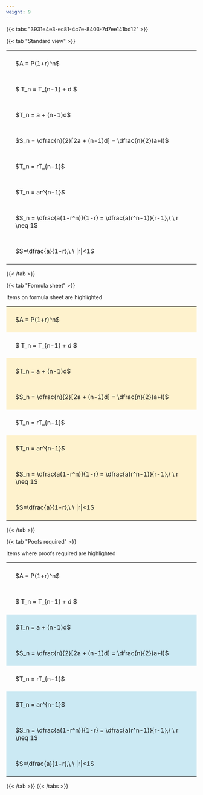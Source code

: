 ```yaml
---
weight: 9
---
```


{{< tabs "3931e4e3-ec81-4c7e-8403-7d7ee141bd12" >}}

{{< tab "Standard view" >}}

<style type="text/css">
#T_27b79 th.col_heading {
  text-align: left;
  font-size: 1em;
}
#T_27b79 td {
  text-align: left;
  font-size: 1em;
  padding: 1.5em;
}
</style>
<table id="T_27b79">
  <thead>
  </thead>
  <tbody>
    <tr>
      <td id="T_27b79_row0_col0" class="data row0 col0" >$A = P(1+r)^n$</td>
    </tr>
    <tr>
      <td id="T_27b79_row1_col0" class="data row1 col0" >$ T_n = T_{n-1} + d $</td>
    </tr>
    <tr>
      <td id="T_27b79_row2_col0" class="data row2 col0" >$T_n = a + (n-1)d$</td>
    </tr>
    <tr>
      <td id="T_27b79_row3_col0" class="data row3 col0" >$S_n = \dfrac{n}{2}[2a + (n-1)d] = \dfrac{n}{2}(a+l)$</td>
    </tr>
    <tr>
      <td id="T_27b79_row4_col0" class="data row4 col0" >$T_n = rT_{n-1}$</td>
    </tr>
    <tr>
      <td id="T_27b79_row5_col0" class="data row5 col0" >$T_n = ar^{n-1}$</td>
    </tr>
    <tr>
      <td id="T_27b79_row6_col0" class="data row6 col0" >$S_n = \dfrac{a(1-r^n)}{1-r} = \dfrac{a(r^n-1)}{r-1},\ \  r \neq 1$</td>
    </tr>
    <tr>
      <td id="T_27b79_row7_col0" class="data row7 col0" >$S=\dfrac{a}{1-r},\ \ |r|<1$</td>
    </tr>
  </tbody>
</table>
{{< /tab >}}

{{< tab "Formula sheet" >}}

Items on formula sheet are highlighted 
<br>
<style type="text/css">
#T_bf0de th.col_heading {
  text-align: left;
  font-size: 1em;
}
#T_bf0de td {
  text-align: left;
  font-size: 1em;
  padding: 1.5em;
}
#T_bf0de_row0_col0, #T_bf0de_row2_col0, #T_bf0de_row3_col0, #T_bf0de_row5_col0, #T_bf0de_row6_col0, #T_bf0de_row7_col0 {
  background-color: rgba(255,194,10, 0.2);
}
#T_bf0de_row1_col0, #T_bf0de_row4_col0 {
  background-color: rgba(0,0,0,0);
}
</style>
<table id="T_bf0de">
  <thead>
  </thead>
  <tbody>
    <tr>
      <td id="T_bf0de_row0_col0" class="data row0 col0" >$A = P(1+r)^n$</td>
    </tr>
    <tr>
      <td id="T_bf0de_row1_col0" class="data row1 col0" >$ T_n = T_{n-1} + d $</td>
    </tr>
    <tr>
      <td id="T_bf0de_row2_col0" class="data row2 col0" >$T_n = a + (n-1)d$</td>
    </tr>
    <tr>
      <td id="T_bf0de_row3_col0" class="data row3 col0" >$S_n = \dfrac{n}{2}[2a + (n-1)d] = \dfrac{n}{2}(a+l)$</td>
    </tr>
    <tr>
      <td id="T_bf0de_row4_col0" class="data row4 col0" >$T_n = rT_{n-1}$</td>
    </tr>
    <tr>
      <td id="T_bf0de_row5_col0" class="data row5 col0" >$T_n = ar^{n-1}$</td>
    </tr>
    <tr>
      <td id="T_bf0de_row6_col0" class="data row6 col0" >$S_n = \dfrac{a(1-r^n)}{1-r} = \dfrac{a(r^n-1)}{r-1},\ \  r \neq 1$</td>
    </tr>
    <tr>
      <td id="T_bf0de_row7_col0" class="data row7 col0" >$S=\dfrac{a}{1-r},\ \ |r|<1$</td>
    </tr>
  </tbody>
</table>
{{< /tab >}}

{{< tab "Poofs required" >}}

Items where proofs required are highlighted 
<br>
<style type="text/css">
#T_31f17 th.col_heading {
  text-align: left;
  font-size: 1em;
}
#T_31f17 td {
  text-align: left;
  font-size: 1em;
  padding: 1.5em;
}
#T_31f17_row0_col0, #T_31f17_row1_col0, #T_31f17_row4_col0 {
  background-color: rgba(0,0,0,0);
}
#T_31f17_row2_col0, #T_31f17_row3_col0, #T_31f17_row5_col0, #T_31f17_row6_col0, #T_31f17_row7_col0 {
  background-color: rgba(0,150,200, 0.2);
}
</style>
<table id="T_31f17">
  <thead>
  </thead>
  <tbody>
    <tr>
      <td id="T_31f17_row0_col0" class="data row0 col0" >$A = P(1+r)^n$</td>
    </tr>
    <tr>
      <td id="T_31f17_row1_col0" class="data row1 col0" >$ T_n = T_{n-1} + d $</td>
    </tr>
    <tr>
      <td id="T_31f17_row2_col0" class="data row2 col0" >$T_n = a + (n-1)d$</td>
    </tr>
    <tr>
      <td id="T_31f17_row3_col0" class="data row3 col0" >$S_n = \dfrac{n}{2}[2a + (n-1)d] = \dfrac{n}{2}(a+l)$</td>
    </tr>
    <tr>
      <td id="T_31f17_row4_col0" class="data row4 col0" >$T_n = rT_{n-1}$</td>
    </tr>
    <tr>
      <td id="T_31f17_row5_col0" class="data row5 col0" >$T_n = ar^{n-1}$</td>
    </tr>
    <tr>
      <td id="T_31f17_row6_col0" class="data row6 col0" >$S_n = \dfrac{a(1-r^n)}{1-r} = \dfrac{a(r^n-1)}{r-1},\ \  r \neq 1$</td>
    </tr>
    <tr>
      <td id="T_31f17_row7_col0" class="data row7 col0" >$S=\dfrac{a}{1-r},\ \ |r|<1$</td>
    </tr>
  </tbody>
</table>
{{< /tab >}}
{{< /tabs >}}